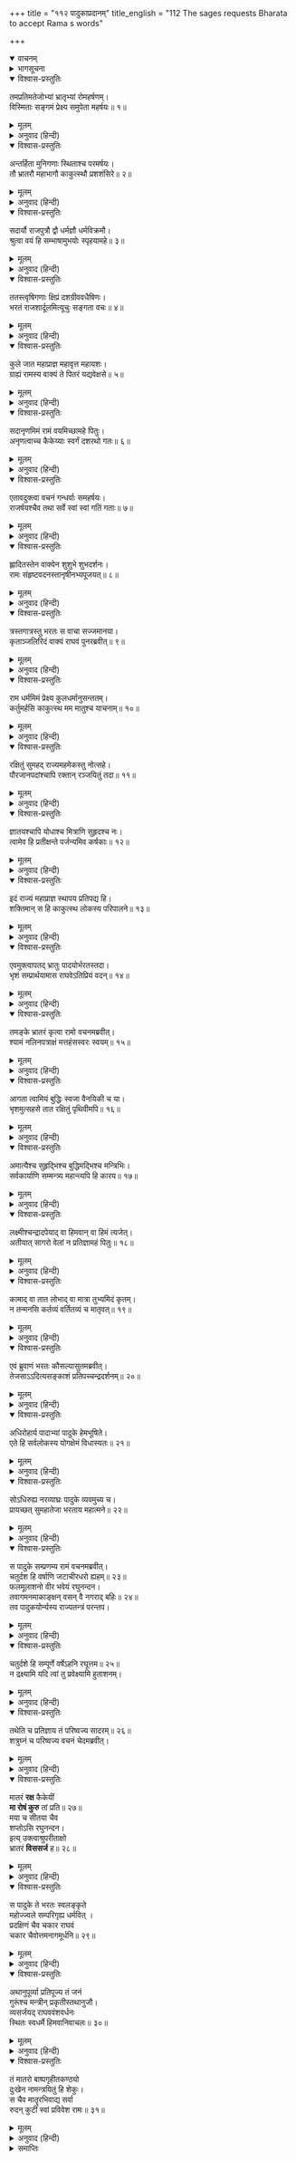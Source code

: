 +++
title = "११२ पादुकाप्रदानम्"
title_english = "112 The sages requests Bharata to accept Rama s words"

+++
<details open><summary>वाचनम्</summary>
<div caption="श्रीराम-हरिसीताराममूर्ति-घनपाठिभ्यां वचनम्" class="audioEmbed" src="https://archive.org/download/Ramayana-recitation-Sriram-harisItArAmamUrti-Ghanapaati-v2/Kanda_2/Kanda_2_AYK-112-Padukaa_Pradaanam.mp3"></div>
</details>

<details><summary>भागसूचना</summary>

112. ऋषियोंका भरतको श्रीरामकी आज्ञाके अनुसार लौट जानेकी सलाह देना, भरतका पुनः श्रीरामके चरणोंमें गिरकर चलनेकी प्रार्थना करना, श्रीरामका उन्हें समझाकर अपनी चरणपादुका देकर उन सबको विदा करना
</details>

<details open><summary>विश्वास-प्रस्तुतिः</summary>

तमप्रतिमतेजोभ्यां भ्रातृभ्यां रोमहर्षणम्।  
विस्मिताः सङ्गमं प्रेक्ष्य समुपेता महर्षयः॥ १॥
</details>

<details><summary>मूलम्</summary>

तमप्रतिमतेजोभ्यां भ्रातृभ्यां रोमहर्षणम्।  
विस्मिताः सङ्गमं प्रेक्ष्य समुपेता महर्षयः॥ १॥
</details>

<details><summary>अनुवाद (हिन्दी)</summary>

उन अनुपम तेजस्वी भ्राताओंका वह रोमाञ्चकारी समागम देख वहाँ आये हुए महर्षियोंको बड़ा विस्मय हुआ॥ १॥
</details>

<details open><summary>विश्वास-प्रस्तुतिः</summary>

अन्तर्हिता मुनिगणाः स्थिताश्च परमर्षयः।  
तौ भ्रातरौ महाभागौ काकुत्स्थौ प्रशशंसिरे॥ २॥
</details>

<details><summary>मूलम्</summary>

अन्तर्हिता मुनिगणाः स्थिताश्च परमर्षयः।  
तौ भ्रातरौ महाभागौ काकुत्स्थौ प्रशशंसिरे॥ २॥
</details>

<details><summary>अनुवाद (हिन्दी)</summary>

अन्तरिक्षमें अदृश्य भावसे खड़े हुए मुनि तथा वहाँ प्रत्यक्षरूपमें बैठे हुए महर्षि उन महान् भाग्यशाली ककुत्स्थवंशी बन्धुओंकी इस प्रकार प्रशंसा करने लगे—॥ २॥
</details>

<details open><summary>विश्वास-प्रस्तुतिः</summary>

सदार्यौ राजपुत्रौ द्वौ धर्मज्ञौ धर्मविक्रमौ।  
श्रुत्वा वयं हि सम्भाषामुभयोः स्पृहयामहे॥ ३॥
</details>

<details><summary>मूलम्</summary>

सदार्यौ राजपुत्रौ द्वौ धर्मज्ञौ धर्मविक्रमौ।  
श्रुत्वा वयं हि सम्भाषामुभयोः स्पृहयामहे॥ ३॥
</details>

<details><summary>अनुवाद (हिन्दी)</summary>

‘ये दोनों राजकुमार सदा श्रेष्ठ, धर्मके ज्ञाता और धर्ममार्गपर ही चलनेवाले हैं। इन दोनोंकी बातचीत सुनकर हमें उसे बारंबार सुनते रहनेकी ही इच्छा होती है’॥ ३॥
</details>

<details open><summary>विश्वास-प्रस्तुतिः</summary>

ततस्त्वृषिगणाः क्षिप्रं दशग्रीववधैषिणः।  
भरतं राजशार्दूलमित्यूचुः सङ्गता वचः॥ ४॥
</details>

<details><summary>मूलम्</summary>

ततस्त्वृषिगणाः क्षिप्रं दशग्रीववधैषिणः।  
भरतं राजशार्दूलमित्यूचुः सङ्गता वचः॥ ४॥
</details>

<details><summary>अनुवाद (हिन्दी)</summary>

तदनन्तर दशग्रीव रावणके वधकी अभिलाषा रखनेवाले ऋषियोंने मिलकर राजसिंह भरतसे तुरंत ही यह बात कही—॥ ४॥
</details>

<details open><summary>विश्वास-प्रस्तुतिः</summary>

कुले जात महाप्राज्ञ महावृत्त महायशः।  
ग्राह्यं रामस्य वाक्यं ते पितरं यद्यवेक्षसे॥ ५॥
</details>

<details><summary>मूलम्</summary>

कुले जात महाप्राज्ञ महावृत्त महायशः।  
ग्राह्यं रामस्य वाक्यं ते पितरं यद्यवेक्षसे॥ ५॥
</details>

<details><summary>अनुवाद (हिन्दी)</summary>

‘महाप्राज्ञ! तुम उत्तम कुलमें उत्पन्न हुए हो। तुम्हारा आचरण बहुत उत्तम और यश महान् है। यदि तुम अपने पिताकी ओर देखो—उन्हें सुख पहुँचाना चाहो तो तुम्हें श्रीरामचन्द्रजीकी बात मान लेनी चाहिये॥ ५॥
</details>

<details open><summary>विश्वास-प्रस्तुतिः</summary>

सदानृणमिमं रामं वयमिच्छामहे पितुः।  
अनृणत्वाच्च कैकेय्याः स्वर्गं दशरथो गतः॥ ६॥
</details>

<details><summary>मूलम्</summary>

सदानृणमिमं रामं वयमिच्छामहे पितुः।  
अनृणत्वाच्च कैकेय्याः स्वर्गं दशरथो गतः॥ ६॥
</details>

<details><summary>अनुवाद (हिन्दी)</summary>

‘हमलोग इन श्रीरामको पिताके ऋणसे सदा उऋण देखना चाहते हैं। कैकेयीका ऋण चुका देनेके कारण ही राजा दशरथ स्वर्गमें पहुँचे हैं’॥ ६॥
</details>

<details open><summary>विश्वास-प्रस्तुतिः</summary>

एतावदुक्त्वा वचनं गन्धर्वाः समहर्षयः।  
राजर्षयश्चैव तथा सर्वे स्वां स्वां गतिं गताः॥ ७॥
</details>

<details><summary>मूलम्</summary>

एतावदुक्त्वा वचनं गन्धर्वाः समहर्षयः।  
राजर्षयश्चैव तथा सर्वे स्वां स्वां गतिं गताः॥ ७॥
</details>

<details><summary>अनुवाद (हिन्दी)</summary>

इतना कहकर वहाँ आये हुए गन्धर्व, महर्षि और राजर्षि सब अपने-अपने स्थानको चले गये॥ ७॥
</details>

<details open><summary>विश्वास-प्रस्तुतिः</summary>

ह्लादितस्तेन वाक्येन शुशुभे शुभदर्शनः।  
रामः संहृष्टवदनस्तानृषीनभ्यपूजयत्॥ ८॥
</details>

<details><summary>मूलम्</summary>

ह्लादितस्तेन वाक्येन शुशुभे शुभदर्शनः।  
रामः संहृष्टवदनस्तानृषीनभ्यपूजयत्॥ ८॥
</details>

<details><summary>अनुवाद (हिन्दी)</summary>

जिनके दर्शनसे जगत् का कल्याण हो जाता है, वे भगवान् श्रीराम महर्षियोंके वचनसे बहुत प्रसन्न हुए। उनका मुख हर्षोल्लाससे खिल उठा, इससे उनकी बड़ी शोभा हुई और उन्होंने उन महर्षियोंकी सादर प्रशंसा की॥ ८॥
</details>

<details open><summary>विश्वास-प्रस्तुतिः</summary>

त्रस्तगात्रस्तु भरतः स वाचा सज्जमानया।  
कृताञ्जलिरिदं वाक्यं राघवं पुनरब्रवीत्॥ ९॥
</details>

<details><summary>मूलम्</summary>

त्रस्तगात्रस्तु भरतः स वाचा सज्जमानया।  
कृताञ्जलिरिदं वाक्यं राघवं पुनरब्रवीत्॥ ९॥
</details>

<details><summary>अनुवाद (हिन्दी)</summary>

परंतु भरतका सारा शरीर थर्रा उठा। वे लड़खड़ाती हुई जबानसे हाथ जोड़कर श्रीरामचन्द्रजीसे बोले—॥ ९॥
</details>

<details open><summary>विश्वास-प्रस्तुतिः</summary>

राम धर्ममिमं प्रेक्ष्य कुलधर्मानुसन्ततम्।  
कर्तुमर्हसि काकुत्स्थ मम मातुश्च याचनाम्॥ १०॥
</details>

<details><summary>मूलम्</summary>

राम धर्ममिमं प्रेक्ष्य कुलधर्मानुसन्ततम्।  
कर्तुमर्हसि काकुत्स्थ मम मातुश्च याचनाम्॥ १०॥
</details>

<details><summary>अनुवाद (हिन्दी)</summary>

‘ककुत्स्थकुलभूषण श्रीराम! हमारे कुलधर्मसे सम्बन्ध रखनेवाला जो ज्येष्ठ पुत्रका राज्यग्रहण और प्रजापालनरूप धर्म है, उसकी ओर दृष्टि डालकर आप मेरी तथा माताकी याचना सफल कीजिये॥ १०॥
</details>

<details open><summary>विश्वास-प्रस्तुतिः</summary>

रक्षितुं सुमहद् राज्यमहमेकस्तु नोत्सहे।  
पौरजानपदांश्चापि रक्तान् रञ्जयितुं तदा॥ ११॥
</details>

<details><summary>मूलम्</summary>

रक्षितुं सुमहद् राज्यमहमेकस्तु नोत्सहे।  
पौरजानपदांश्चापि रक्तान् रञ्जयितुं तदा॥ ११॥
</details>

<details><summary>अनुवाद (हिन्दी)</summary>

‘मैं अकेला ही इस विशाल राज्यकी रक्षा नहीं कर सकता तथा आपके चरणोंमें अनुराग रखनेवाले इन पुरवासी तथा जनपदवासी लोगोंको भी आपके बिना प्रसन्न नहीं रख सकता॥ ११॥
</details>

<details open><summary>विश्वास-प्रस्तुतिः</summary>

ज्ञातयश्चापि योधाश्च मित्राणि सुहृदश्च नः।  
त्वामेव हि प्रतीक्षन्ते पर्जन्यमिव कर्षकाः॥ १२॥
</details>

<details><summary>मूलम्</summary>

ज्ञातयश्चापि योधाश्च मित्राणि सुहृदश्च नः।  
त्वामेव हि प्रतीक्षन्ते पर्जन्यमिव कर्षकाः॥ १२॥
</details>

<details><summary>अनुवाद (हिन्दी)</summary>

‘जैसे किसान मेघकी प्रतीक्षा करते रहते हैं, उसी प्रकार हमारे बन्धु-बान्धव, योद्धा, मित्र और सुहृद् सब लोग आपकी ही बाट जोहते हैं॥ १२॥
</details>

<details open><summary>विश्वास-प्रस्तुतिः</summary>

इदं राज्यं महाप्राज्ञ स्थापय प्रतिपद्य हि।  
शक्तिमान् स हि काकुत्स्थ लोकस्य परिपालने॥ १३॥
</details>

<details><summary>मूलम्</summary>

इदं राज्यं महाप्राज्ञ स्थापय प्रतिपद्य हि।  
शक्तिमान् स हि काकुत्स्थ लोकस्य परिपालने॥ १३॥
</details>

<details><summary>अनुवाद (हिन्दी)</summary>

‘महाप्राज्ञ! आप इस राज्यको स्वीकार करके दूसरे किसीको इसके पालनका भार सौंप दीजिये। वही पुरुष आपके प्रजावर्ग अथवा लोकका पालन करनेमें समर्थ हो सकता है’॥ १३॥
</details>

<details open><summary>विश्वास-प्रस्तुतिः</summary>

एवमुक्त्वापतद् भ्रातुः पादयोर्भरतस्तदा।  
भृशं सम्प्रार्थयामास राघवेऽतिप्रियं वदन्॥ १४॥
</details>

<details><summary>मूलम्</summary>

एवमुक्त्वापतद् भ्रातुः पादयोर्भरतस्तदा।  
भृशं सम्प्रार्थयामास राघवेऽतिप्रियं वदन्॥ १४॥
</details>

<details><summary>अनुवाद (हिन्दी)</summary>

ऐसा कहकर भरत अपने भाईके चरणोंपर गिर पड़े। उस समय उन्होंने श्रीरघुनाथजीसे अत्यन्त प्रिय वचन बोलकर उनसे राज्यग्रहण करनेके लिये बड़ी प्रार्थना की॥
</details>

<details open><summary>विश्वास-प्रस्तुतिः</summary>

तमङ्के भ्रातरं कृत्वा रामो वचनमब्रवीत्।  
श्यामं नलिनपत्राक्षं मत्तहंसस्वरः स्वयम्॥ १५॥
</details>

<details><summary>मूलम्</summary>

तमङ्के भ्रातरं कृत्वा रामो वचनमब्रवीत्।  
श्यामं नलिनपत्राक्षं मत्तहंसस्वरः स्वयम्॥ १५॥
</details>

<details><summary>अनुवाद (हिन्दी)</summary>

तब श्रीरामचन्द्रजीने श्यामवर्ण कमलनयन भाई भरतको उठाकर गोदमें बिठा लिया और मदमत्त हंसके समान मधुर स्वरमें स्वयं यह बात कही—॥ १५॥
</details>

<details open><summary>विश्वास-प्रस्तुतिः</summary>

आगता त्वामियं बुद्धिः स्वजा वैनयिकी च या।  
भृशमुत्सहसे तात रक्षितुं पृथिवीमपि॥ १६॥
</details>

<details><summary>मूलम्</summary>

आगता त्वामियं बुद्धिः स्वजा वैनयिकी च या।  
भृशमुत्सहसे तात रक्षितुं पृथिवीमपि॥ १६॥
</details>

<details><summary>अनुवाद (हिन्दी)</summary>

‘तात! तुम्हें जो यह स्वाभाविक विनयशील बुद्धि प्राप्त हुई है इस बुद्धिके द्वारा तुम समस्त भूमण्डलकी रक्षा करनेमें भी पूर्णरूपसे समर्थ हो सकते हो॥ १६॥
</details>

<details open><summary>विश्वास-प्रस्तुतिः</summary>

अमात्यैश्च सुहृद्भिश्च बुद्धिमद्भिश्च मन्त्रिभिः।  
सर्वकार्याणि सम्मन्त्र्य महान्त्यपि हि कारय॥ १७॥
</details>

<details><summary>मूलम्</summary>

अमात्यैश्च सुहृद्भिश्च बुद्धिमद्भिश्च मन्त्रिभिः।  
सर्वकार्याणि सम्मन्त्र्य महान्त्यपि हि कारय॥ १७॥
</details>

<details><summary>अनुवाद (हिन्दी)</summary>

‘इसके सिवा अमात्यों, सुहृदों और बुद्धिमान् मन्त्रियोंसे सलाह लेकर उनके द्वारा सब कार्य, वे कितने ही बड़े क्यों न हों, करा लिया करो॥ १७॥
</details>

<details open><summary>विश्वास-प्रस्तुतिः</summary>

लक्ष्मीश्चन्द्रादपेयाद् वा हिमवान् वा हिमं त्यजेत्।  
अतीयात् सागरो वेलां न प्रतिज्ञामहं पितुः॥ १८॥
</details>

<details><summary>मूलम्</summary>

लक्ष्मीश्चन्द्रादपेयाद् वा हिमवान् वा हिमं त्यजेत्।  
अतीयात् सागरो वेलां न प्रतिज्ञामहं पितुः॥ १८॥
</details>

<details><summary>अनुवाद (हिन्दी)</summary>

‘चन्द्रमासे उसकी प्रभा अलग हो जाय, हिमालय हिमका परित्याग कर दे, अथवा समुद्र अपनी सीमाको लाँघकर आगे बढ़ जाय, किंतु मैं पिताकी प्रतिज्ञा नहीं तोड़ सकता॥ १८॥
</details>

<details open><summary>विश्वास-प्रस्तुतिः</summary>

कामाद् वा तात लोभाद् वा मात्रा तुभ्यमिदं कृतम्।  
न तन्मनसि कर्तव्यं वर्तितव्यं च मातृवत्॥ १९॥
</details>

<details><summary>मूलम्</summary>

कामाद् वा तात लोभाद् वा मात्रा तुभ्यमिदं कृतम्।  
न तन्मनसि कर्तव्यं वर्तितव्यं च मातृवत्॥ १९॥
</details>

<details><summary>अनुवाद (हिन्दी)</summary>

‘तात! माता कैकेयीने कामनासे अथवा लोभवश तुम्हारे लिये जो कुछ किया है, उसको मनमें न लाना और उसके प्रति सदा वैसा ही बर्ताव करना जैसा अपनी पूजनीया माताके प्रति करना उचित है’॥ १९॥
</details>

<details open><summary>विश्वास-प्रस्तुतिः</summary>

एवं ब्रुवाणं भरतः कौसल्यासुतमब्रवीत्।  
तेजसाऽऽदित्यसङ्काशं प्रतिपच्चन्द्रदर्शनम्॥ २०॥
</details>

<details><summary>मूलम्</summary>

एवं ब्रुवाणं भरतः कौसल्यासुतमब्रवीत्।  
तेजसाऽऽदित्यसङ्काशं प्रतिपच्चन्द्रदर्शनम्॥ २०॥
</details>

<details><summary>अनुवाद (हिन्दी)</summary>

जो सूर्यके समान तेजस्वी हैं तथा जिनका दर्शन प्रतिपदा (द्वितीया) के चन्द्रमाकी भाँति आह्लादजनक है, उन कौसल्यानन्दन श्रीरामके इस प्रकार कहनेपर भरत उनसे यों बोले—॥ २०॥
</details>

<details open><summary>विश्वास-प्रस्तुतिः</summary>

अधिरोहार्य पादाभ्यां पादुके हेमभूषिते।  
एते हि सर्वलोकस्य योगक्षेमं विधास्यतः॥ २१॥
</details>

<details><summary>मूलम्</summary>

अधिरोहार्य पादाभ्यां पादुके हेमभूषिते।  
एते हि सर्वलोकस्य योगक्षेमं विधास्यतः॥ २१॥
</details>

<details><summary>अनुवाद (हिन्दी)</summary>

‘आर्य! ये दो सुवर्णभूषित पादुकाएँ आपके चरणोंमें अर्पित हैं, आप इनपर अपने चरण रखें। ये ही सम्पूर्ण जगत् के योगक्षेमका निर्वाह करेंगी’॥ २१॥
</details>

<details open><summary>विश्वास-प्रस्तुतिः</summary>

सोऽधिरुह्य नरव्याघ्रः पादुके व्यवमुच्य च।  
प्रायच्छत् सुमहातेजा भरताय महात्मने॥ २२॥
</details>

<details><summary>मूलम्</summary>

सोऽधिरुह्य नरव्याघ्रः पादुके व्यवमुच्य च।  
प्रायच्छत् सुमहातेजा भरताय महात्मने॥ २२॥
</details>

<details><summary>अनुवाद (हिन्दी)</summary>

तब महातेजस्वी पुरुषसिंह श्रीरामने उन पादुकाओंपर चढ़कर उन्हें फिर अलग कर दिया और महात्मा भरतको सौंप दिया॥ २२॥
</details>

<details open><summary>विश्वास-प्रस्तुतिः</summary>

स पादुके सम्प्रणम्य रामं वचनमब्रवीत्।  
चतुर्दश हि वर्षाणि जटाचीरधरो ह्यहम्॥ २३॥  
फलमूलाशनो वीर भवेयं रघुनन्दन।  
तवागमनमाकाङ्क्षन् वसन् वै नगराद् बहिः॥ २४॥  
तव पादुकयोर्न्यस्य राज्यतन्त्रं परन्तप।
</details>

<details><summary>मूलम्</summary>

स पादुके सम्प्रणम्य रामं वचनमब्रवीत्।  
चतुर्दश हि वर्षाणि जटाचीरधरो ह्यहम्॥ २३॥  
फलमूलाशनो वीर भवेयं रघुनन्दन।  
तवागमनमाकाङ्क्षन् वसन् वै नगराद् बहिः॥ २४॥  
तव पादुकयोर्न्यस्य राज्यतन्त्रं परन्तप।
</details>

<details><summary>अनुवाद (हिन्दी)</summary>

उन पादुकाओंको प्रणाम करके भरतने श्रीरामसे कहा—‘वीर रघुनन्दन! मैं भी चौदह वर्षोंतक जटा और चीर धारण करके फल-मूलका भोजन करता हुआ आपके आगमनकी प्रतीक्षामें नगरसे बाहर ही रहूँगा। परंतप! इतने दिनोंतक राज्यका सारा भार आपकी इन चरण-पादुकाओंपर ही रखकर मैं आपकी बाट जोहता रहूँगा॥
</details>

<details open><summary>विश्वास-प्रस्तुतिः</summary>

चतुर्दशे हि सम्पूर्णे वर्षेऽहनि रघूत्तम॥ २५॥  
न द्रक्ष्यामि यदि त्वां तु प्रवेक्ष्यामि हुताशनम्।
</details>

<details><summary>मूलम्</summary>

चतुर्दशे हि सम्पूर्णे वर्षेऽहनि रघूत्तम॥ २५॥  
न द्रक्ष्यामि यदि त्वां तु प्रवेक्ष्यामि हुताशनम्।
</details>

<details><summary>अनुवाद (हिन्दी)</summary>

‘रघुकुलशिरोमणे! यदि चौदहवाँ वर्ष पूर्ण होनेपर नूतन वर्षके प्रथम दिन ही मुझे आपका दर्शन नहीं मिलेगा तो मैं जलती हुई आगमें प्रवेश कर जाऊँगा’॥
</details>

<details open><summary>विश्वास-प्रस्तुतिः</summary>

तथेति च प्रतिज्ञाय तं परिष्वज्य सादरम्॥ २६॥  
शत्रुघ्नं च परिष्वज्य वचनं चेदमब्रवीत्।
</details>

<details><summary>मूलम्</summary>

तथेति च प्रतिज्ञाय तं परिष्वज्य सादरम्॥ २६॥  
शत्रुघ्नं च परिष्वज्य वचनं चेदमब्रवीत्।
</details>

<details><summary>अनुवाद (हिन्दी)</summary>

श्रीरामचन्द्रजीने ‘बहुत अच्छा’ कहकर स्वीकृति दे दी और बड़े आदरके साथ भरतको हृदयसे लगाया। तत्पश्चात् शत्रुघ्नको भी छातीसे लगाकर यह बात कही—
</details>

<details open><summary>विश्वास-प्रस्तुतिः</summary>

मातरं **रक्ष** कैकेयीं  
**मा रोषं कुरु** तां प्रति॥ २७॥  
मया च सीतया चैव  
शप्तोऽसि रघुनन्दन।  
इत्य् उक्त्वाश्रुपरीताक्षो  
भ्रातरं **विससर्ज** ह॥ २८॥
</details>

<details><summary>मूलम्</summary>

मातरं रक्ष कैकेयीं मा रोषं कुरु तां प्रति॥ २७॥  
मया च सीतया चैव शप्तोऽसि रघुनन्दन।  
इत्युक्त्वाश्रुपरीताक्षो भ्रातरं विससर्ज ह॥ २८॥
</details>

<details><summary>अनुवाद (हिन्दी)</summary>

‘रघुनन्दन! मैं तुम्हें अपनी और सीताकी शपथ दिलाकर कहता हूँ कि तुम माता कैकेयीकी रक्षा करना, उनके प्रति कभी क्रोध न करना’—इतना कहते-कहते उनकी आँखोंमें आँसू उमड़ आये। उन्होंने व्यथित हृदयसे भाई शत्रुघ्नको विदा किया॥ २७-२८॥
</details>

<details open><summary>विश्वास-प्रस्तुतिः</summary>

स पादुके ते भरतः स्वलङ्कृते  
महोज्ज्वले सम्परिगृह्य धर्मवित् ।  
प्रदक्षिणं चैव चकार राघवं  
चकार चैवोत्तमनागमूर्धनि॥ २९॥
</details>

<details><summary>मूलम्</summary>

स पादुके ते भरतः स्वलङ्कृते  
महोज्ज्वले सम्परिगृह्य धर्मवित् ।  
प्रदक्षिणं चैव चकार राघवं  
चकार चैवोत्तमनागमूर्धनि॥ २९॥
</details>

<details><summary>अनुवाद (हिन्दी)</summary>

धर्मज्ञ भरतने भलीभाँति अलंकृत की हुई उन परम उज्ज्वल चरणपादुकाओंको लेकर श्रीरामचन्द्रजीकी परिक्रमा की तथा उन पादुकाओंको राजाकी सवारीमें आनेवाले सर्वश्रेष्ठ गजराजके मस्तकपर स्थापित किया॥
</details>

<details open><summary>विश्वास-प्रस्तुतिः</summary>

अथानुपूर्व्या प्रतिपूज्य तं जनं  
गुरूंश्च मन्त्रीन् प्रकृतीस्तथानुजौ।  
व्यसर्जयद् राघववंशवर्धनः  
स्थितः स्वधर्मे हिमवानिवाचलः॥ ३०॥
</details>

<details><summary>मूलम्</summary>

अथानुपूर्व्या प्रतिपूज्य तं जनं  
गुरूंश्च मन्त्रीन् प्रकृतीस्तथानुजौ।  
व्यसर्जयद् राघववंशवर्धनः  
स्थितः स्वधर्मे हिमवानिवाचलः॥ ३०॥
</details>

<details><summary>अनुवाद (हिन्दी)</summary>

तदनन्तर अपने धर्ममें हिमालयकी भाँति अविचल भावसे स्थित रहनेवाले रघुवंशवर्धन श्रीरामने क्रमशः वहाँ आये हुए जनसमुदाय, गुरु, मन्त्री, प्रजा तथा दोनों भाइयोंका यथायोग्य सत्कार करके उन्हें विदा किया॥
</details>

<details open><summary>विश्वास-प्रस्तुतिः</summary>

तं मातरो बाष्पगृहीतकण्ठ्यो  
दुःखेन नामन्त्रयितुं हि शेकुः।  
स चैव मातॄरभिवाद्य सर्वा  
रुदन् कुटीं स्वां प्रविवेश रामः॥ ३१॥
</details>

<details><summary>मूलम्</summary>

तं मातरो बाष्पगृहीतकण्ठ्यो  
दुःखेन नामन्त्रयितुं हि शेकुः।  
स चैव मातॄरभिवाद्य सर्वा  
रुदन् कुटीं स्वां प्रविवेश रामः॥ ३१॥
</details>

<details><summary>अनुवाद (हिन्दी)</summary>

उस समय कौसल्या आदि सभी माताओंका गला आँसुओंसे रुँध गया था। वे दुःखके कारण श्रीरामको सम्बोधित भी न कर सकीं। श्रीराम भी सब माताओंको प्रणाम करके रोते हुए अपनी कुटियामें चले गये॥ ३१॥
</details>

<details><summary>समाप्तिः</summary>

इत्यार्षे श्रीमद्रामायणे वाल्मीकीये आदिकाव्येऽयोध्याकाण्डे द्वादशाधिकशततमः सर्गः॥ ११२॥  
इस प्रकार श्रीवाल्मीकिनिर्मित आर्षरामायण आदिकाव्यके अयोध्याकाण्डमें एक सौ बारहवाँ सर्ग पूरा हुआ॥ ११२॥
</details>


